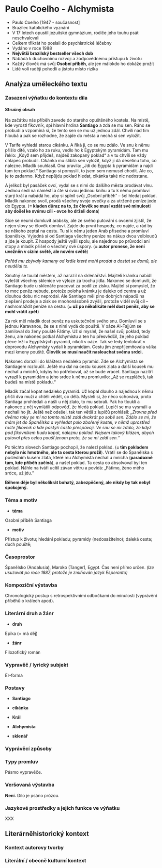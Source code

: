 # Paulo Coelho - Alchymista

- Paulo Coelho [1947 - současnost]
- Brazilec katolického vyznání
- V 17 letech opustil jezuitské gymnázium, rodiče jeho touhu psát neschvalovali
- Celkem třikrát ho poslali do psychiatrické léčebny
- Vydáno v roce 1988
- **Největší brazilský bestseller všech dob**
- Nabádá k duchovnímu rozvoji a zodpovědnému přístupu k životu
- Každý člověk má svůj **Osobní příběh**, ale jen málokdo ho dokáže prožít
- Lidé volí raději pohodlí a jistotu místo rizika

## Analýza uměleckého textu

### Zasazení výňatku do kontextu díla

#### Stručný obsah

Na začátku nás příběh zavede do starého opuštěného kostela. Na místě, kde vyrostl fíkovník, spí hlavní hrdina **Santiago** a zdá se mu sen. Ráno se probudí a vzpomíná si, že tento sen se mu už jednou zdál. Chvíli nad tím hloubá a pak se rozhodne, že zajde do města a nechá si sen vyložit.

V Tarife vyhledá starou cikánku. A říká jí, co se mu zdálo. Ve snu k němu přišlo dítě, vzalo ho za ruku, vedlo ho k Egyptským pyramidám. Tam mu řeklo: „Když sem přijdeš, najdeš zakopaný poklad“ a v tu chvíli se vždy chlapec probudil. Cikánka mu slíbila sen vyložit, když jí dá desetinu toho, co nalezne. Mladík souhlasil. Ona pravila: „Jdi do Egypta k pyramidám a najdi tam ten poklad.“ Santiago si pomyslil, to jsem sem nemusel chodit. Ale co, je to zadarmo. Když nepůjdu poklad hledat, cikánka také nic nedostane.

A jelikož byl pasáček ovcí, vydal se s nimi do dalšího města prodávat vlnu. Jednou sedí na náměstí a čte si svou jedinou knihu a tu k němu promluví starý král a nabádá ho, aby si splnil svůj „Osobní příběh“ – šel hledat poklad. Mladík nakonec svolí, prodá všechny svoje ovečky a za utržené peníze jede do Egypta. (**= kladen důraz na to, že člověk se musí vzdát své minulosti aby došel ke svému cíli - ovce ho drželi doma**)

Sice se neumí domluvit arabsky, ale ze svého putování s ovcemi zjistil, že nejen slovy se člověk domluví. Zajde do první hospody, co najde, a rád by se někoho zeptal na cestu. Tu si k němu jeden Arab přisedne a promluví španělsky. Vyjedná si od Santiaga všechny peníze na nákup dvou velbloudů a jde je koupit. Z hospody ještě vyšli spolu, ale najednou po průvodci ani stopy a mladík přišel o všechny své úspory. (**= autor pronese, že není uvežněn v cizím světě, ale novém světě**)

*Pořád mu zbývaly kameny od krále které mohl prodat a dostat se domů, ale neudělal to.*

Smutný se toulal městem, až narazil na sklenářství. Majiteli krámku nabídl vyleštit všechny sklenice ve výloze za trochu jídla. Nakonec se domluvili, že Santiago bude u sklenáře pracovat za podíl ze zisku. Majitel si pomyslel, že to moc peněz nebude, protože poloha krámku je daleko od centra a už dlouhou dobu nic neprodal. Ale Santiago měl plno dobrých nápadů na zlepšení prodeje a zisk se mnohonásobně zvýšil, protože viděl svůj cíl – nashromáždit peníze na cestu. (**= už po několikáte měl dost peněz, aby se mohl vrátit zpět**)

Za rok měl mladík dost peněz na uskutečnění svého snu. Domluvil se s jednou Karavanou, že se s nimi vydá do pouště. V oáze Al-Fajjúm se zamiloval do ženy pouště Fátimy. Už si myslel, že našel svůj poklad, tedy ženu, ale nakonec potkal Alchymistu a ten ho přesvědčil, že jeho poklad přece leží u Egyptských pyramid, nikoli v oáze. Tak se tedy tentokrát v doprovodu Alchymisty vydali k pyramidám. Cestu jim znepříjemňovala válka mezi kmeny pouště. **Člověk se musí naučit naslouchat svému srdci.**

Nakonec dorazili do kláštera nedaleko pyramid. Zde se Alchymista se Santiagem rozloučil. Ještě mu dal na cestu kousek zlata a další kousek mu nechal u mnichů, kdyby ho potřeboval, až se bude vracet. Santiago nazítří vyrazil k pyramidám a jeho srdce k němu promluvilo: „Až se rozpláčeš, tak budeš na místě pokladu.“

Mladík začal kopat nedaleko pyramid. Už kopal dlouho a najednou k němu přišli dva muži a chtěli vědět, co dělá. Mysleli si, že něco schovává, proto Santiaga prohledali a našli u něj zlato, to mu sebrali. Pak ho tloukli a nakonec z něj vymlátili odpověď, že hledá poklad. Lupiči se mu vysmáli a nechali ho jít. Ještě než odešel, tak ten větší z lupičů prohlásil: *„Zrovna před dvěma roky se mi na tomto místě zdál dvakrát po sobě sen. Zdálo se mi, že mám jet do Španělska a vyhledat polo zbořený kostel, v němž uprostřed roste fíkovník a kde pastýři často přespávají. Ve snu se mi zdálo, že když pod fíkovníkem budu kopat, naleznu poklad. Nejsem takový blázen, abych putoval přes celou poušť jenom proto, že se mi zdál sen.“*

Po těchto slovech Santiago pochopil, že nalezl poklad. (**= tím pokladem nebylo nic hmotného, ale ta cesta kterou prožil**). Vrátil se do Španělska s posledním kusem zlata, které mu Alchymista nechal u mnicha (**paradoxně tam, kde příběh začíná**), a našel poklad. Ta cesta co absolvoval byl ten poklad. Náhle na tváři ucítil závan větru a povídá: „Fátimo, ženo mého srdce, už jdu.“

**Během děje byl několikrát bohatý, zabezpěčený, ale nikdy by tak nebyl spokojený.**

### Téma a motiv

- **téma**

Osobní příběh Santiaga

- **motiv**

Přístup k životu; hledání pokladu; pyramidy (nedosažitelno); daleká cesta; duch pouště;

### Časoprostor

Španělsko (Andalusia), Maroko (Tanger), Egypt. Čas není přímo určen. *(lze usuzovat po roce 1887, protože je zmiňován jazyk Esperanto)*

### Kompoziční výstavba

Chronologický postup s retrospektivními odbočkami do minulosti (vyprávění příběhů o králech apod).

### Literární druh a žánr

- **druh**

Epika (= má děj)

- **žánr**

Filozofický román

### Vypravěč / lyrický subjekt

Er-forma

### Postavy

- **Santiago**

- **cikánka**

- **Král**

- **Alchymista**

- **sklenář**

### Vyprávěcí způsoby

### Typy promluv

Pásmo vypravěče.

### Veršovaná výstavba

**Není.** Dílo je psáno prózou.

### Jazykové prostředky a jejich funkce ve výňatku

XXX

## Literárněhistorický kontext
### Kontext autorovy tvorby

### Literální / obecně kulturní kontext